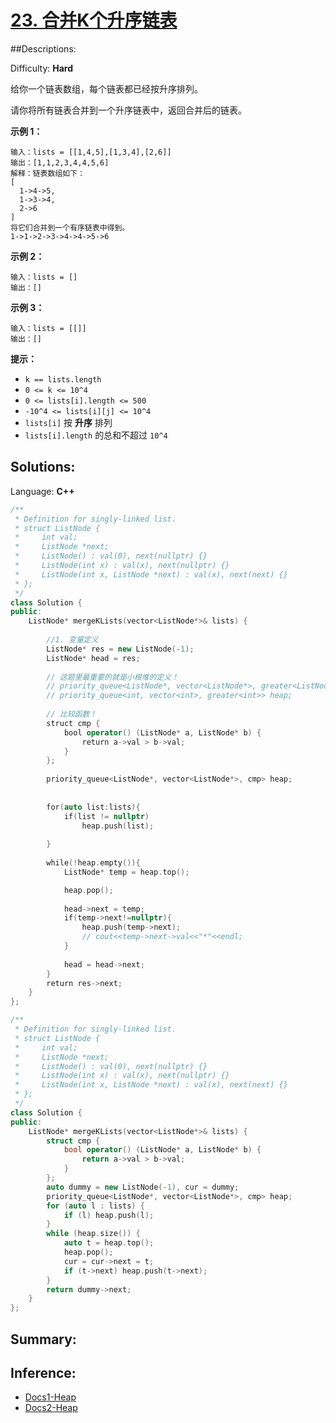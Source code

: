 # [23\. 合并K个升序链表](https://leetcode-cn.com/problems/merge-k-sorted-lists/)

##Descriptions:

Difficulty: **Hard**


给你一个链表数组，每个链表都已经按升序排列。

请你将所有链表合并到一个升序链表中，返回合并后的链表。

**示例 1：**

```
输入：lists = [[1,4,5],[1,3,4],[2,6]]
输出：[1,1,2,3,4,4,5,6]
解释：链表数组如下：
[
  1->4->5,
  1->3->4,
  2->6
]
将它们合并到一个有序链表中得到。
1->1->2->3->4->4->5->6
```

**示例 2：**

```
输入：lists = []
输出：[]
```

**示例 3：**

```
输入：lists = [[]]
输出：[]
```

**提示：**

*   `k == lists.length`
*   `0 <= k <= 10^4`
*   `0 <= lists[i].length <= 500`
*   `-10^4 <= lists[i][j] <= 10^4`
*   `lists[i]` 按 **升序** 排列
*   `lists[i].length` 的总和不超过 `10^4`


## Solutions:

Language: **C++**

```c++
/**
 * Definition for singly-linked list.
 * struct ListNode {
 *     int val;
 *     ListNode *next;
 *     ListNode() : val(0), next(nullptr) {}
 *     ListNode(int x) : val(x), next(nullptr) {}
 *     ListNode(int x, ListNode *next) : val(x), next(next) {}
 * };
 */
class Solution {
public:
    ListNode* mergeKLists(vector<ListNode*>& lists) {      
​
        //1. 变量定义
        ListNode* res = new ListNode(-1);
        ListNode* head = res;
        
        // 这题里最重要的就是小根堆的定义！
        // priority_queue<ListNode*, vector<ListNode*>, greater<ListNode*->val>> heap;
        // priority_queue<int, vector<int>, greater<int>> heap;
        
        // 比较函数！
        struct cmp {
            bool operator() (ListNode* a, ListNode* b) {
                return a->val > b->val;
            }
        };
  
        priority_queue<ListNode*, vector<ListNode*>, cmp> heap;
​
        
        for(auto list:lists){
            if(list != nullptr)
                heap.push(list);
​
        }
        
        while(!heap.empty()){
            ListNode* temp = heap.top();

            heap.pop();
​
            head->next = temp;
            if(temp->next!=nullptr){
                heap.push(temp->next);
                // cout<<temp->next->val<<"*"<<endl;
            }
            
            head = head->next;
        }
        return res->next;
    }
};
```

```c++
/**
 * Definition for singly-linked list.
 * struct ListNode {
 *     int val;
 *     ListNode *next;
 *     ListNode() : val(0), next(nullptr) {}
 *     ListNode(int x) : val(x), next(nullptr) {}
 *     ListNode(int x, ListNode *next) : val(x), next(next) {}
 * };
 */
class Solution {
public:
    ListNode* mergeKLists(vector<ListNode*>& lists) {
        struct cmp {
            bool operator() (ListNode* a, ListNode* b) {
                return a->val > b->val;
            }
        };
        auto dummy = new ListNode(-1), cur = dummy;
        priority_queue<ListNode*, vector<ListNode*>, cmp> heap;
        for (auto l : lists) {
            if (l) heap.push(l);
        }
        while (heap.size()) {
            auto t = heap.top();
            heap.pop();
            cur = cur->next = t;
            if (t->next) heap.push(t->next);
        }
        return dummy->next;
    }
};
```

## Summary:


## Inference:
* [Docs1-Heap](https://xiaoneng.blog.csdn.net/article/details/103206628?spm=1001.2101.3001.6650.1&utm_medium=distribute.pc_relevant.none-task-blog-2%7Edefault%7ECTRLIST%7ETopBlog-1.topblog&depth_1-utm_source=distribute.pc_relevant.none-task-blog-2%7Edefault%7ECTRLIST%7ETopBlog-1.topblog&utm_relevant_index=2)
* [Docs2-Heap](https://blog.csdn.net/largecub233/article/details/73321440)
